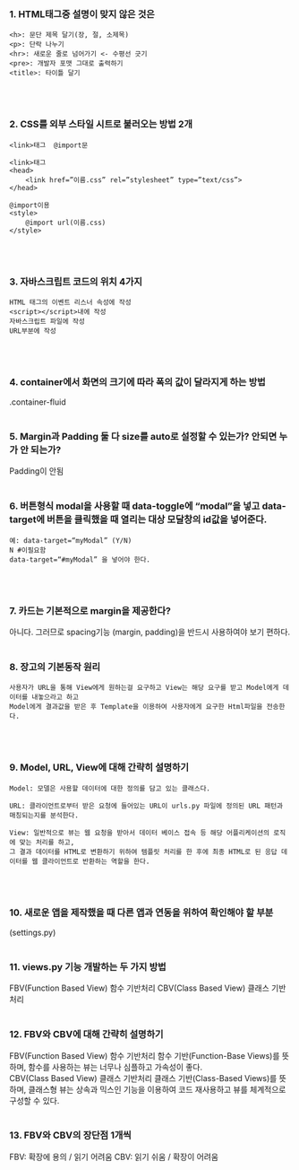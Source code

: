 ### 1. HTML태그중 설명이 맞지 않은 것은
~~~
<h>: 문단 제목 달기(장, 절, 소제목)
<p>: 단락 나누기
<hr>: 새로운 줄로 넘어가기 <- 수평선 긋기
<pre>: 개발자 포맷 그대로 출력하기
<title>: 타이틀 달기
~~~
</br></br>
### 2. CSS를 외부 스타일 시트로 불러오는 방법 2개
~~~
<link>태그  @import문

<link>태그
<head>
	<link href=”이름.css” rel=”stylesheet” type=”text/css”>
</head>

@import이용
<style>
	@import url(이름.css)
</style>
~~~
</br></br>
### 3. 자바스크립트 코드의 위치 4가지
~~~
HTML 태그의 이벤트 리스너 속성에 작성
<script></script>내에 작성
자바스크립트 파일에 작성
URL부분에 작성
~~~
</br></br>
### 4. container에서 화면의 크기에 따라 폭의 값이 달라지게 하는 방법
.container-fluid
</br></br>
### 5. Margin과 Padding 둘 다 size를 auto로 설정할 수 있는가? 안되면 누가 안 되는가?
Padding이 안됨
</br></br>
### 6. 버튼형식 modal을 사용할 때 data-toggle에 “modal”을 넣고 data-target에 버튼을 클릭했을 때 열리는 대상 모달창의 id값을 넣어준다.
~~~
예: data-target=“myModal” (Y/N)
N #이필요함
data-target=“#myModal” 을 넣어야 한다.
~~~
</br></br>
### 7. 카드는 기본적으로 margin을 제공한다?
아니다. 그러므로 spacing기능 (margin, padding)을 반드시 사용하여야 보기 편하다.
</br></br>
### 8. 장고의 기본동작 원리
~~~
사용자가 URL을 통해 View에게 원하는걸 요구하고 View는 해당 요구를 받고 Model에게 데이터를 내놓으라고 하고
Model에게 결과값을 받은 후 Template을 이용하여 사용자에게 요구한 Html파일을 전송한다.
~~~
</br></br>
### 9. Model, URL, View에 대해 간략히 설명하기
~~~
Model: 모델은 사용할 데이터에 대한 정의를 담고 있는 클래스다.

URL: 클라이언트로부터 받은 요청에 들어있는 URL이 urls.py 파일에 정의된 URL 패턴과 매칭되는지를 분석한다.

View: 일반적으로 뷰는 웹 요청을 받아서 데이터 베이스 접속 등 해당 어플리케이션의 로직에 맞는 처리를 하고,
그 결과 데이터를 HTML로 변환하기 위하여 템플릿 처리를 한 후에 최종 HTML로 된 응답 데이터를 웹 클라이언트로 반환하는 역할을 한다.
~~~
</br></br>
### 10. 새로운 앱을 제작했을 때 다른 앱과 연동을 위하여 확인해야 할 부분
(settings.py)
</br></br>
### 11. views.py 기능 개발하는 두 가지 방법
FBV(Function Based View) 함수 기반처리
CBV(Class Based View) 클래스 기반처리
</br></br>
### 12. FBV와 CBV에 대해 간략히 설명하기
FBV(Function Based View) 함수 기반처리
함수 기반(Function-Base Views)를 뜻하며, 함수를 사용하는 뷰는 너무나 심플하고 가속성이 좋다.
</br>
CBV(Class Based View) 클래스 기반처리
클래스 기반(Class-Based Views)를 뜻하며, 클래스형 뷰는 상속과 믹스인 기능을 이용하여 코드 재사용하고 뷰를 체계적으로 구성할 수 있다.
</br></br>
### 13. FBV와 CBV의 장단점 1개씩
FBV: 확장에 용의 / 읽기 어려움
CBV: 읽기 쉬움 / 확장이 어려움
